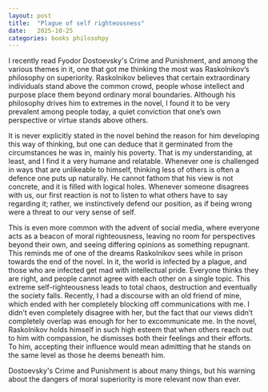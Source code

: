 ```yaml
---
layout: post
title:  "Plague of self righteousness"
date:   2025-10-25
categories: books philosohpy
---
```


I recently read Fyodor Dostoevsky's Crime and Punishment, and among the various themes in it, one that got me thinking the most was Raskolnikov’s philosophy on superiority. Raskolnikov believes that certain extraordinary individuals stand above the common crowd, people whose intellect and purpose place them beyond ordinary moral boundaries. Although his philosophy drives him to extremes in the novel, I found it to be very prevalent among people today, a quiet conviction that one’s own perspective or virtue stands above others.

It is never explicitly stated in the novel behind the reason for him developing this way of thinking, but one can deduce that it germinated from the circumstances he was in, mainly his poverty. That is my understanding, at least, and I find it a very humane and relatable. Whenever one is challenged in ways that are unlikeable to himself, thinking less of others is often a defence one puts up naturally. He cannot fathom that his view is not concrete, and it is filled with logical holes. Whenever someone disagrees with us, our first reaction is not to listen to what others have  to say regarding it; rather, we instinctively defend our position, as if being wrong were a threat to our very sense of self.

This is even more common with the advent of social media, where everyone acts as a beacon of moral righteousness, leaving no room for perspectives beyond their own, and seeing differing opinions as something repugnant. This reminds me of one of the dreams Raskolnikov sees while in prison towards the end of the novel. In it, the world is infected by a plague, and those who are infected get mad with intellectual pride. Everyone thinks they are right, and people cannot agree with each other on a single topic. This extreme self-righteousness leads to total chaos, destruction and eventually the society falls. Recently, I had a discourse with an old friend of mine, which ended with her completely blocking off communications with me. I didn’t even completely disagree with her, but the fact that our views didn’t completely overlap was enough for her to excommunicate me. In the novel, Raskolnikov holds himself in such high esteem that when others reach out to him with compassion, he dismisses both their feelings and their efforts. To him, accepting their influence would mean admitting that he stands on the same level as those he deems beneath him.

Dostoevsky's Crime and Punishment is about many things, but his warning about the dangers of  moral superiority is more relevant now than ever.
